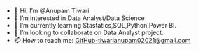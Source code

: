 - 👋 Hi, I’m @Anupam Tiwari
- 👀 I’m interested in Data Analyst/Data Science
- 🌱 I’m currently learning Stastatics,SQL,Python,Power BI.
- 💞️ I’m looking to collaborate on Data Analyst project.
- 📫 How to reach me: GitHub-tiwarianupam02021@gmail.com

<!---
AnupamTiwari03/AnupamTiwari03 is a ✨ special ✨ repository because its `README.md` (this file) appears on your GitHub profile.
You can click the Preview link to take a look at your changes.
--->
